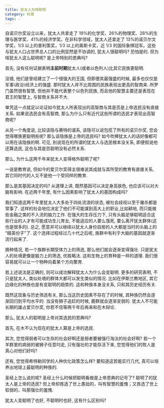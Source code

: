 ```yaml
---
title: 犹太人为啥聪明
category: 科普
tags: ☆
---
```


自诺贝尔奖设立以来，犹太人共拿走了 19%的化学奖、26%的物理奖、28%的生理与医学奖、41%的经济学奖。在非科学领域，犹太人还拿走了 13%的诺贝尔文学奖，1/3 以上的普利策奖，1/3 以上的奥斯卡奖，近 1/3 的国际象棋冠军。这些与犹太人口占世界总人口的比例显然是不协调的, 犹太人很聪明吗? 恐怕是的. 但为啥犹太人这么聪明呢? 是上帝特别的恩典吗?

首先, 没有任何证据表明**主前时期**犹太人(或者以色列人)比其它民族更聪明.

没错, 他们是曾经建立了一个很强大的王国, 但即便其最强盛的时候, 最多也仅仅是军事\\政治\\经济上的强盛. 那时犹太人并不比周围的民族表现出更高的智商来. 所罗门虽然很有智慧, 但他并不能代表整个以色列民族, 而且他的智慧主要还是表现在君王的智慧上, 与智商关系并不大.

单凭这一点就足以论证如今犹太人所表现出的高智商与其是否是上帝选民没有直接关系. 如果说选民会有高智商, 那么为什么只有近代这些所谓的选民才表现出高智商呢?

从另一个角度说, 比较该隐与赛特的谱系, 该隐可以说包揽了所有的诺贝尔奖, 您会觉得哪族更聪明些呢? 那么该隐族是上帝的选民吗? 如今吹捧犹太人的话好像都可以用在该隐族的啊. 可见, 别说现在的所谓的犹太人与选民根本没关系, 即便假说他还算选民, 这也与其是否聪明没有必然关系.

那么, 为什么这两千年来犹太人变得格外聪明了呢?

一说是教育说, 但如今的爱贝尔奖得主很难说其成就与其所受的教育有直接关系, 其它同时代的人又不是他一个受同样的教育.

那么是其基因决定的吗? 从道理上讲, 既然基因可以决定身高肤色, 也应该可以对大脑有影响. 在近两千年里, 有什么因素影响了犹太人的基因构成吗?

我们知道这两千年里犹太人大多处于四处流浪的状态, 被社会歧视以至于屠杀都是常事了. 这样的社会地位决定了他们不可能谋到高大上的职业,比如耕地, 而只能做些金融之类的不入流的脑力工作. 在强大的生存压力下, 只有头脑足够聪明适合这些行业的人才有可能成功生儿育女, 不能适应的人要么饿死, 要么离开犹太群体(这也是很多的). 总之, 愿意并可以继续以犹太人身份自居的人大都是当时的头脑上的 "精英份子"了. 这个选择过程经过几十代之后呢, 族群中有利于大脑的基因就逐渐流行起来了.

换种情况, 若一个族群长期受体力上的筛选, 那么他们就会逐渐变得强壮. 只是犹太人的处境更像是脑力上的筛选, 优胜略汰. 这和生物上的育种是一样的道理. 我们很容易就可以让一个物种向着某个方向繁育.

若上述说法是正确的, 则可以成功解释犹太人为什么会变聪明. 更多的研究表明, 不只是犹太人, 类似处境的群体大都可以发生类似的情况. 比如在伊斯兰教地区, 其它边缘化的种族也是有变聪明的趋势的. 这和种族本身没关系, 只和其历史经历有关.

既然这现象与历史筛选有关, 那么当这历史因素不存在了的时候, 其种族仍然会逐渐回归到平均水平的. 当没有狮子追赶的时候, 鹿群就会逐渐变弱的. 犹太人不可能长期的雄占爱贝尔奖, 你若不信等两千年后再来和在木辩论.

那么, 犹太人的聪明是上帝对其选民的恩典吗?

首先, 在木不认为现在的犹太人算是上帝的选民.

其次, 您觉得弱者可以生存的社会好啊还是弱者要被强行淘汰的社会好啊? 若一个羊群里的病弱的被狮子任意叼走, 只有强壮的才能存活下来, 您觉得他们的牧人是真心对他们好吗?

还有, 您觉得希特勒同学的人种优化政策怎么样? 要知道这若能实行几代, 真可以培养出地球上最聪明的种族的.

圣经上怎么说的呢? 圣经上什么时候把聪明看做是上帝恩典的记号了? 聪明了的犹太人是上帝的选民? 但上帝却拣选了世上愚拙的，叫有智慧的羞愧；又拣选了世上软弱的，叫那强壮的羞愧.

犹太人变聪明了也好, 不聪明时也好, 这有什么区别吗?
